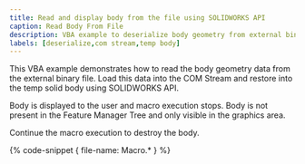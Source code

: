 ```yaml
---
title: Read and display body from the file using SOLIDWORKS API
caption: Read Body From File
description: VBA example to deserialize body geometry from external binary file into temp body and display using SOLIDWORKS API
labels: [deserialize,com stream,temp body]
---
```

This VBA example demonstrates how to read the body geometry data from the external binary file. Load this data into the COM Stream and restore into the temp solid body using SOLIDWORKS API.

Body is displayed to the user and macro execution stops. Body is not present in the Feature Manager Tree and only visible in the graphics area.

Continue the macro execution to destroy the body.

{% code-snippet { file-name: Macro.* } %}